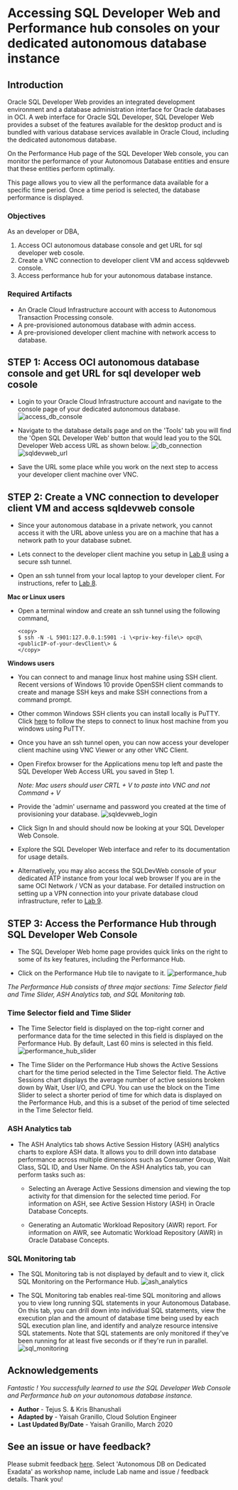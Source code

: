 # Accessing SQL Developer Web and Performance hub consoles on your dedicated autonomous database instance

## Introduction
Oracle SQL Developer Web provides an integrated development environment and a database administration interface for Oracle databases in OCI. A web interface for Oracle SQL Developer, SQL Developer Web provides a subset of the features available for the desktop product and is bundled with various database services available in Oracle Cloud, including the dedicated autonomous database.

On the Performance Hub page of the SQL Developer Web console, you can monitor the performance of your Autonomous Database entities and ensure that these entities perform optimally.

This page allows you to view all the performance data available for a specific time period. Once a time period is selected, the database performance is displayed.

### Objectives

As an developer or DBA,

1. Access OCI autonomous database console and get URL for sql developer web cosole.
2. Create a VNC connection to developer client VM and access sqldevweb console.
3. Access performance hub for your autonomous database instance.

### Required Artifacts
- An Oracle Cloud Infrastructure account with access to Autonomous Transaction Processing console.
- A pre-provisioned autonomous database with admin access.
- A pre-provisioned developer client machine with network access to database.

## STEP 1: Access OCI autonomous database console and get URL for sql developer web cosole

- Login to your Oracle Cloud Infrastructure account and navigate to the console page of your dedicated autonomous database. 
    ![access_db_console](./images/access_db_console.png " ")

- Navigate to the database details page and on the 'Tools' tab you will find the 'Open SQL Developer Web' button that would lead you to the SQL Developer Web access URL as shown below.
    ![db_connection](./images/tools.png " ")
    ![sqldevweb_url](./images/sqldevweb_url.png " ")

- Save the URL some place while you work on the next step to access your developer client machine over VNC.


## STEP 2: Create a VNC connection to developer client VM and access sqldevweb console 

- Since your autonomous database in a private network, you cannot access it with the URL above unless you are on a machine that has a network path to your database subnet. 

- Lets connect to the developer client machine you setup in [Lab 8](?lab=lab-8-configuring-development-system) using a secure ssh tunnel.

- Open an ssh tunnel from your local laptop to your developer client. For instructions, refer to [Lab 8](?lab=lab-8-configuring-development-system).

**Mac or Linux users** 

- Open a terminal window and create an ssh tunnel using the following command,

    ```
    <copy>
    $ ssh -N -L 5901:127.0.0.1:5901 -i \<priv-key-file\> opc@\<publicIP-of-your-devClient\> &
    </copy>
    ```

**Windows users**

- You can connect to and manage linux host mahine using SSH client. Recent versions of Windows 10 provide OpenSSH client commands to create and manage SSH keys and make SSH connections from a command prompt.

- Other common Windows SSH clients you can install locally is PuTTY. Click [here](https://docs.microsoft.com/en-us/azure/virtual-machines/linux/ssh-from-windows) to follow the steps to connect to linux host machine from you windows using PuTTY.

- Once you have an ssh tunnel open, you can now access your developer client machine using VNC Viewer or any other VNC Client.

- Open Firefox browser for the Applications menu top left and paste the SQL Developer Web Access URL you saved in Step 1.

    *Note: Mac users should user CRTL + V to paste into VNC and not Command + V*

- Provide the 'admin' username and password you created at the time of provisioning your database.
    ![sqldevweb_login](./images/sqldevweb_login.png " ")

- Click Sign In and should should now be looking at your SQL Developer Web Console.

- Explore the SQL Developer Web interface and refer to its documentation for usage details.

- Alternatively, you may also access the SQLDevWeb console of your dedicated ATP instance from your local web browser If you are in the same OCI Network / VCN as your database. For detailed instruction on setting up a VPN connection into your private database cloud infrastructure, refer to [Lab 9](?lab=lab-9-configuring-vpn-into-private-atp).


## STEP 3: Access the Performance Hub through SQL Developer Web Console

- The SQL Developer Web home page provides quick links on the right to some of its key features, including the Performance Hub. 

- Click on the Performance Hub tile to navigate to it. 
    ![performance_hub](./images/performance_hub.png " ")

*The Performance Hub consists of three major sections: Time Selector field and Time Slider, ASH Analytics tab, and SQL Monitoring tab.*

### **Time Selector field and Time Slider**
- The Time Selector field is displayed on the top-right corner and performance data for the time selected in this field is displayed on the Performance Hub. By default, Last 60 mins is selected in this field.
    ![performance_hub_slider](./images/performance_hub_slider.png " ")

- The Time Slider on the Performance Hub shows the Active Sessions chart for the time period selected in the Time Selector field. The Active Sessions chart displays the average number of active sessions broken down by Wait, User I/O, and CPU. You can use the block on the Time Slider to select a shorter period of time for which data is displayed on the Performance Hub, and this is a subset of the period of time selected in the Time Selector field.

### **ASH Analytics tab**
- The ASH Analytics tab shows Active Session History (ASH) analytics charts to explore ASH data. It allows you to drill down into database performance across multiple dimensions such as Consumer Group, Wait Class, SQL ID, and User Name. On the ASH Analytics tab, you can perform tasks such as:

  - Selecting an Average Active Sessions dimension and viewing the top activity for that dimension for the selected time period. For information on ASH, see Active Session History (ASH) in Oracle Database Concepts.
    
  - Generating an Automatic Workload Repository (AWR) report. For information on AWR, see Automatic Workload Repository (AWR) in Oracle Database Concepts.

### **SQL Monitoring tab**
- The SQL Monitoring tab is not displayed by default and to view it, click SQL Monitoring on the Performance Hub.
    ![ash_analytics](./images/ash_analytics.png " ")

- The SQL Monitoring tab enables real-time SQL monitoring and allows you to view long running SQL statements in your Autonomous Database. On this tab, you can drill down into individual SQL statements, view the execution plan and the amount of database time being used by each SQL execution plan line, and identify and analyze resource intensive SQL statements. Note that SQL statements are only monitored if they've been running for at least five seconds or if they're run in parallel.
    ![sql_monitoring](./images/sql_monitoring.png " ")

## Acknowledgements

*Fantastic ! You successfully learned to use the SQL Developer Web Console and Performance hub on your autonomous database instance.*

- **Author** - Tejus S. & Kris Bhanushali
- **Adapted by** -  Yaisah Granillo, Cloud Solution Engineer
- **Last Updated By/Date** - Yaisah Granillo, March 2020


## See an issue or have feedback?  
Please submit feedback [here](https://apexapps.oracle.com/pls/apex/f?p=133:1:::::P1_FEEDBACK:1).   Select 'Autonomous DB on Dedicated Exadata' as workshop name, include Lab name and issue / feedback details. Thank you!
